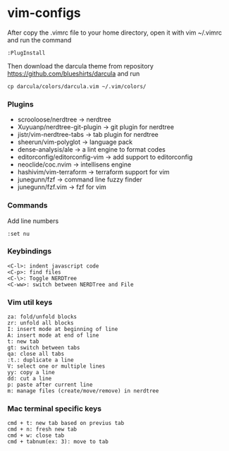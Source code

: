 # vim-configs

After copy the .vimrc file to your home directory, open it with vim ~/.vimrc and run the command
```
:PlugInstall
```

Then download the darcula theme from repository https://github.com/blueshirts/darcula and run
```
cp darcula/colors/darcula.vim ~/.vim/colors/
```

### Plugins
- scrooloose/nerdtree -> nerdtree
- Xuyuanp/nerdtree-git-plugin -> git plugin for nerdtree
- jistr/vim-nerdtree-tabs -> tab plugin for nerdtree
- sheerun/vim-polyglot -> language pack
- dense-analysis/ale -> a lint engine to format codes
- editorconfig/editorconfig-vim -> add support to editorconfig
- neoclide/coc.nvim -> intellisens engine
- hashivim/vim-terraform -> terraform support for vim
- junegunn/fzf -> command line fuzzy finder
- junegunn/fzf.vim -> fzf for vim

### Commands
Add line numbers
```
:set nu
```

### Keybindings
```
<C-l>: indent javascript code
<C-p>: find files
<C-\>: Toggle NERDTree
<C-ww>: switch between NERDTree and File
```

### Vim util keys
```
za: fold/unfold blocks
zr: unfold all blocks
I: insert mode at beginning of line
A: insert mode at end of line
t: new tab
gt: switch between tabs
qa: close all tabs
:t.: duplicate a line
V: select one or multiple lines
yy: copy a line
dd: cut a line
p: paste after current line
m: manage files (create/move/remove) in nerdtree
```

### Mac terminal specific keys
```
cmd + t: new tab based on previus tab
cmd + n: fresh new tab
cmd + w: close tab
cmd + tabnum(ex: 3): move to tab 
```
